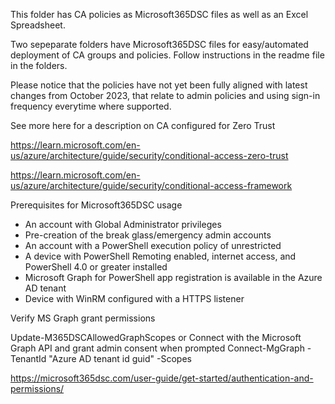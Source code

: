 This folder has CA policies as Microsoft365DSC files as well as an Excel Spreadsheet.

Two sepeparate folders have Microsoft365DSC files for easy/automated deployment of CA groups and policies. 
Follow instructions in the readme file in the folders. 

Please notice that the policies have not yet been fully aligned with latest changes from October 2023, that relate to admin policies and using sign-in frequency everytime where supported.

See more here for a description on CA configured for Zero Trust

https://learn.microsoft.com/en-us/azure/architecture/guide/security/conditional-access-zero-trust

https://learn.microsoft.com/en-us/azure/architecture/guide/security/conditional-access-framework

Prerequisites for Microsoft365DSC usage

- An account with Global Administrator privileges
- Pre-creation of the break glass/emergency admin accounts
- An account with a PowerShell execution policy of unrestricted
- A device with PowerShell Remoting enabled, internet access, and PowerShell 4.0 or greater installed
- Microsoft Graph for PowerShell app registration is available in the Azure AD tenant
- Device with WinRM configured with a HTTPS listener

Verify MS Graph grant permissions

Update-M365DSCAllowedGraphScopes or Connect with the Microsoft Graph API and grant admin consent when prompted
Connect-MgGraph -TenantId "Azure AD tenant id guid" -Scopes 

https://microsoft365dsc.com/user-guide/get-started/authentication-and-permissions/



